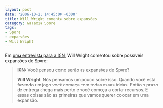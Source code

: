 ```yaml
---
layout: post
date: '2006-10-21 14:45:00 -0300'
title: Will Wright comenta sobre expansões
category: Galáxia Spore
tags:
- Spore
- expansões
- Will Wright
---
```

Em [uma entrevista para a IGN](http://pc.ign.com/articles/724/724248p1.html), Will Wright comentou sobre possíveis expansões de Spore:

> **IGN:** Você pensou como serão as expansões de Spore?
>
> **Will Wright:** Nós pensamos um pouco sobre isso. Quando você está fazendo um jogo você começa com todas essas ideias. Então o prazo de entrega chega mais perto e você começa a cortar recursos. E essas coisas são as primeiras que vamos querer colocar em uma expansão.